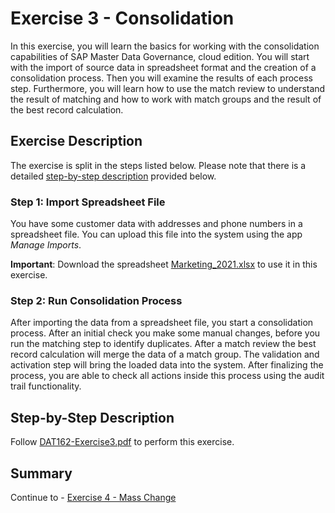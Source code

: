 # Exercise 3 - Consolidation

In this exercise, you will learn the basics for working with the consolidation capabilities of SAP Master Data Governance, cloud edition. You will start with the import of source data in spreadsheet format and the creation of a consolidation process. Then you will examine the results of each process step. Furthermore, you will learn how to use the match review to understand the result of matching and how to work with match groups and the result of the best record calculation.

## Exercise Description

The exercise is split in the steps listed below. Please note that there is a detailed [step-by-step description](#step-by-step-description) provided below.

### Step 1: Import Spreadsheet File

You have some customer data with addresses and phone numbers in a spreadsheet file. You can upload this file into the system using the app _Manage Imports_.

**Important**: Download the spreadsheet [Marketing_2021.xlsx](./Marketing_2021.xlsx) to use it in this exercise.

### Step 2: Run Consolidation Process

After importing the data from a spreadsheet file, you start a consolidation process. After an initial check you make some manual changes, before you run the matching step to identify duplicates. After a match review the best record calculation will merge the data of a match group. The validation and activation step will bring the loaded data into the system. After finalizing the process, you are able to check all actions inside this process using the audit trail functionality.

## Step-by-Step Description

Follow [DAT162-Exercise3.pdf](./DAT162-Exercise3.pdf) to perform this exercise.

## Summary

Continue to - [Exercise 4 - Mass Change](../ex4/README.md)
